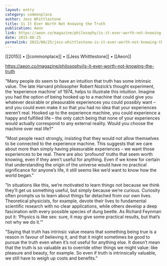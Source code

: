 ```yaml
---
layout: entry
category: commonplace
author: Jess Whittlestone
title: Is It Ever Worth Not Knowing the Truth
publication: Aeon
link: https://aeon.co/magazine/philosophy/is-it-ever-worth-not-knowing-the-truth
date: 2015-08-25
permalink: 2015/08/25/jess-whittlestone-is-it-ever-worth-not-knowing-the-truth
---
```


[[2015]] • [[commonplace]] • [[Jess Whittlestone]] • [[Aeon]]

https://aeon.co/magazine/philosophy/is-it-ever-worth-not-knowing-the-truth

"Many people do seem to have an intuition that truth has some intrinsic value. The late Harvard philosopher Robert Nozick’s thought experiment, the ‘experience machine’ of 1974, helps to illustrate this intuition. Imagine you had the option of being hooked up to a machine that could give you whatever desirable or pleasurable experiences you could possibly want – and you could even make it so that you had no idea that your experiences weren’t real. Hooked up to the experience machine, you could experience a happy and fulfilled life – the only catch being that none of your experiences would actually correspond to any external reality. Would you choose the machine over real life?"

"Most people react strongly, insisting that they would not allow themselves to be connected to the experience machine. This suggests that we care about more than simply having pleasurable experiences – we want those experiences to be real. There are also ‘profound’ truths that seem worth knowing, even if they aren’t useful for anything. Even if we knew for certain that understanding the origin of the universe would have no practical significance for anyone’s life, it still seems like we’d want to know how the world began."

"In situations like this, we’re motivated to learn things not because we think they’ll get us something useful, but simply because we’re curious. Curiosity often prompts us to learn about things far detached from our own lives. Theoretical physicists, for example, devote their lives to fundamental scientific research with no clear applications, while others develop a deep fascination with every possible species of dung beetle. As Richard Feynman put it: ‘Physics is like sex: sure, it may give some practical results, but that’s not why we do it.’"

"Saying that truth has intrinsic value means that something being true is a reason in favour of believing it, and that it might sometimes be good to pursue the truth even when it’s not useful for anything else. It doesn’t mean that the truth is so valuable as to override other things we might value: like pleasure and beauty, for example. So even if truth is intrinsically valuable, we still have to weigh up costs and benefits."
